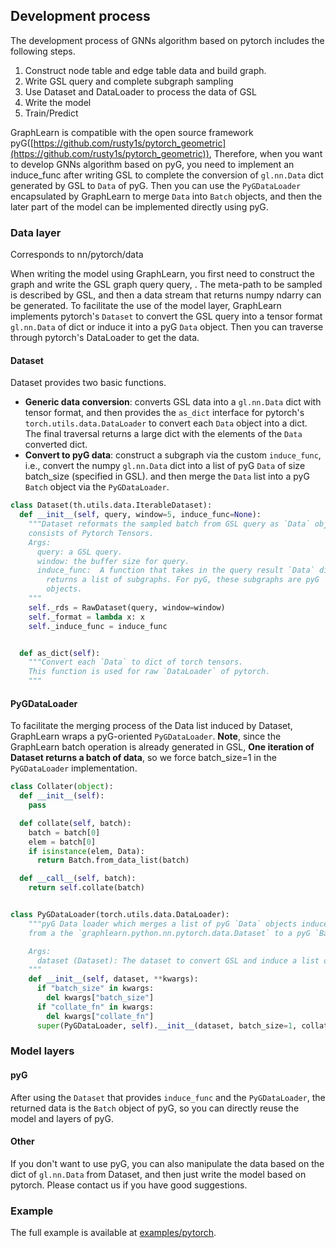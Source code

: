 ## Development process

The development process of GNNs algorithm based on pytorch includes the following steps.

1. Construct node table and edge table data and build graph.
2. Write GSL query and complete subgraph sampling
3. Use Dataset and DataLoader to process the data of GSL
4. Write the model
5. Train/Predict


GraphLearn is compatible with the open source framework pyG([https://github.com/rusty1s/pytorch_geometric](https://github.com/rusty1s/pytorch_geometric)), 
Therefore, when you want to develop GNNs algorithm based on pyG, you need to implement an induce_func after writing GSL to complete the conversion of `gl.nn.Data` dict generated by GSL to `Data` of pyG. Then you can use the `PyGDataLoader` encapsulated by GraphLearn to merge `Data` into `Batch` objects, and then the later part of the model can be implemented directly using pyG.

### Data layer
Corresponds to nn/pytorch/data

When writing the model using GraphLearn, you first need to construct the graph and write the GSL graph query query, .
The meta-path to be sampled is described by GSL, and then a data stream that returns numpy ndarry can be generated. To facilitate the use of the model layer, GraphLearn implements pytorch's `Dataset` to convert the GSL query into a tensor format `gl.nn.Data` of dict or induce it into a pyG `Data` object. Then you can traverse through pytorch's DataLoader to get the data.


#### Dataset
Dataset provides two basic functions.

- **Generic data conversion**: converts GSL data into a `gl.nn.Data` dict with tensor format, and then provides the `as_dict` interface for pytorch's `torch.utils.data.DataLoader` to convert each `Data` object into a dict. The final traversal returns a large dict with the elements of the `Data` converted dict.
- **Convert to pyG data**: construct a subgraph via the custom `induce_func`, i.e., convert the numpy `gl.nn.Data` dict into a list of pyG `Data` of size batch_size (specified in GSL).
and then merge the `Data` list into a pyG `Batch` object via the `PyGDataLoader`.


```python
class Dataset(th.utils.data.IterableDataset):
  def __init__(self, query, window=5, induce_func=None):
    """Dataset reformats the sampled batch from GSL query as `Data` object
    consists of Pytorch Tensors.
    Args:
      query: a GSL query.
      window: the buffer size for query.
      induce_func:  A function that takes in the query result `Data` dict and
        returns a list of subgraphs. For pyG, these subgraphs are pyG `Data`
        objects.
    """
    self._rds = RawDataset(query, window=window)
    self._format = lambda x: x
    self._induce_func = induce_func


  def as_dict(self):
    """Convert each `Data` to dict of torch tensors.
    This function is used for raw `DataLoader` of pytorch.
    """
```


#### PyGDataLoader


To facilitate the merging process of the Data list induced by Dataset, GraphLearn wraps a pyG-oriented `PyGDataLoader`. **Note**, since the GraphLearn batch operation is already generated in GSL, **One iteration of Dataset returns a batch of data**, so we force batch_size=1 in the `PyGDataLoader` implementation.

```python
class Collater(object):
  def __init__(self):
    pass

  def collate(self, batch):
    batch = batch[0]
    elem = batch[0]
    if isinstance(elem, Data):
      return Batch.from_data_list(batch)

  def __call__(self, batch):
    return self.collate(batch)


class PyGDataLoader(torch.utils.data.DataLoader):
    """pyG Data loader which merges a list of pyG `Data` objects induced
    from a the `graphlearn.python.nn.pytorch.data.Dataset` to a pyG `Batch` object.

    Args:
      dataset (Dataset): The dataset to convert GSL and induce a list of pyG `Data` objects.
    """
    def __init__(self, dataset, **kwargs):
      if "batch_size" in kwargs:
        del kwargs["batch_size"]
      if "collate_fn" in kwargs:
        del kwargs["collate_fn"]
      super(PyGDataLoader, self).__init__(dataset, batch_size=1, collate_fn=Collater(), **kwargs)
```

### Model layers
#### pyG
After using the `Dataset` that provides `induce_func` and the `PyGDataLoader`, the returned data is the `Batch` object of pyG, so you can directly reuse the model and layers of pyG.


#### Other
If you don't want to use pyG, you can also manipulate the data based on the dict of `gl.nn.Data` from Dataset, and then just write the model based on pytorch. Please contact us if you have good suggestions.


### Example
The full example is available at [examples/pytorch](../../../../../graphlearn/examples/pytorch).
